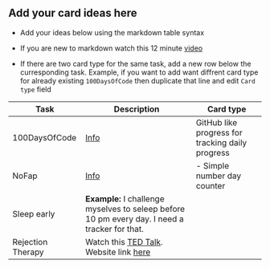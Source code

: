 ## Add your card ideas here

- Add your ideas below using the markdown table syntax

- If you are new to markdown watch this 12 minute [video](https://www.youtube.com/watch?v=eJojC3lSkwg)

- If there are two card type for the same task, add a new row below the curresponding task. Example, if you want to add want diffrent card type for already existing `100DaysOfCode` then duplicate that line and edit `Card type` field


| Task | Description | Card type |
| --- | --- | --- |
| 100DaysOfCode | [Info](https://www.100daysofcode.com/) | GitHub like progress for tracking daily progress |
| NoFap | [Info](https://www.reddit.com/r/NoFap/) |- Simple number day counter |
| Sleep early | **Example:** I challenge myselves to seleep before 10 pm every day. I need a tracker for that. | |
| Rejection Therapy | Watch this [TED Talk](https://www.youtube.com/watch?v=-vZXgApsPCQ). Website link [here](https://www.rejectiontherapy.com) | |
